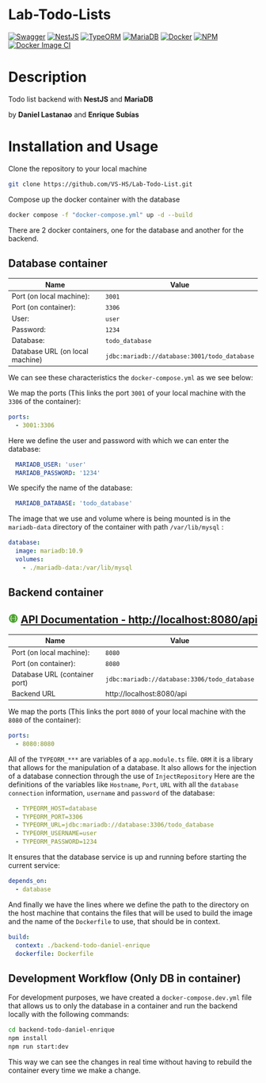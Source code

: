 # Lab-Todo-Lists

[![Swagger](https://img.shields.io/badge/Swagger-3.0.3-green)](https://swagger.io/)
[![NestJS](https://img.shields.io/badge/NestJS-7.6.15-red)](https://nestjs.com/)
[![TypeORM](https://img.shields.io/badge/TypeORM-0.2.32-blue)](https://typeorm.io/#/)
[![MariaDB](https://img.shields.io/badge/MariaDB-10.5.8-blue)](https://mariadb.org/)
[![Docker](https://img.shields.io/badge/Docker-20.10.5-blue)](https://www.docker.com/)
[![NPM](https://img.shields.io/badge/NPM-6.14.11-green)](https://www.npmjs.com/)
[![Docker Image CI](https://github.com/VS-HS/Lab-Todo-List/actions/workflows/docker-image.yml/badge.svg)](https://github.com/VS-HS/Lab-Todo-List/actions/workflows/docker-image.yml)

# Description

Todo list backend with **NestJS** and **MariaDB**

by **Daniel Lastanao** and **Enrique Subías**

# Installation and Usage

Clone the repository to your local machine

```bash
git clone https://github.com/VS-HS/Lab-Todo-List.git
```

Compose up the docker container with the database

```bash
docker compose -f "docker-compose.yml" up -d --build
```

There are 2 docker containers, one for the database and another for the backend.

## Database container

| Name                            | Value                                        |
|---------------------------------|----------------------------------------------|
| Port (on local machine):        | `3001`                                       |
| Port (on container):            | `3306`                                       |
| User:                           | `user`                                       |
| Password:                       | `1234`                                       |
| Database:                       | `todo_database`                              |
| Database URL (on local machine) | `jdbc:mariadb://database:3001/todo_database` |

We can see these characteristics the `docker-compose.yml` as we see below:

We map the ports (This links the port `3001` of your local machine with the `3306` of the container):

```yaml
ports:
  - 3001:3306
```

Here we define the user and password with which we can enter the database:

```yaml
  MARIADB_USER: 'user'
  MARIADB_PASSWORD: '1234'
```

We specify the name of the database:

```yaml
  MARIADB_DATABASE: 'todo_database'
```

The image that we use and volume where is being mounted is in the `mariadb-data` directory of the container with
path `/var/lib/mysql` :

```yaml
database:
  image: mariadb:10.9
  volumes:
    - ./mariadb-data:/var/lib/mysql
```

## Backend container

## <img src="static/swagger.svg" width="20" alt="Swagger"> [API Documentation - http://localhost:8080/api](http://localhost:8080/api)

| Name                          | Value                                        |
|-------------------------------|----------------------------------------------|
| Port (on local machine):      | `8080`                                       |
| Port (on container):          | `8080`                                       |
| Database URL (container port) | `jdbc:mariadb://database:3306/todo_database` |
| Backend URL                   | http://localhost:8080/api                    |

We map the ports (This links the port `8080` of your local machine with the `8080` of the container):

```yaml
ports:
  - 8080:8080
```

All of the `TYPEORM_***` are variables of a `app.module.ts` file. `ORM` it is a library that allows for
the manipulation of a database. It also allows for the injection of a database connection through the use
of `InjectRepository`
Here are the definitions of the variables like `Hostname`, `Port`, `URL` with all the `database connection`
information, `username` and `password` of the database:

```yaml
  - TYPEORM_HOST=database
  - TYPEORM_PORT=3306
  - TYPEORM_URL=jdbc:mariadb://database:3306/todo_database
  - TYPEORM_USERNAME=user
  - TYPEORM_PASSWORD=1234
```

It ensures that the database service is up and running before starting the current service:

```yaml
depends_on:
  - database
```

And finally we have the lines where we define the path to the directory on the host machine that contains the files that
will be used to build the image
and the name of the `Dockerfile` to use, that should be in context.

```yaml
build:
  context: ./backend-todo-daniel-enrique
  dockerfile: Dockerfile
```

## Development Workflow (Only DB in container)

For development purposes, we have created a `docker-compose.dev.yml` file that allows us to only the database in a
container and run the backend locally with the following commands:

```bash
cd backend-todo-daniel-enrique
npm install
npm run start:dev
```

This way we can see the changes in real time without having to rebuild the container every time we make a change.
